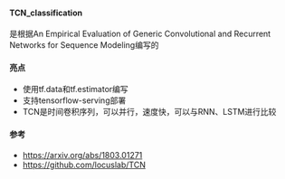 #### TCN_classification

是根据An Empirical Evaluation of Generic Convolutional and Recurrent Networks for Sequence Modeling编写的

#### 亮点

+ 使用tf.data和tf.estimator编写
+ 支持tensorflow-serving部署
+ TCN是时间卷积序列，可以并行，速度快，可以与RNN、LSTM进行比较

#### 参考

+ https://arxiv.org/abs/1803.01271
+ https://github.com/locuslab/TCN